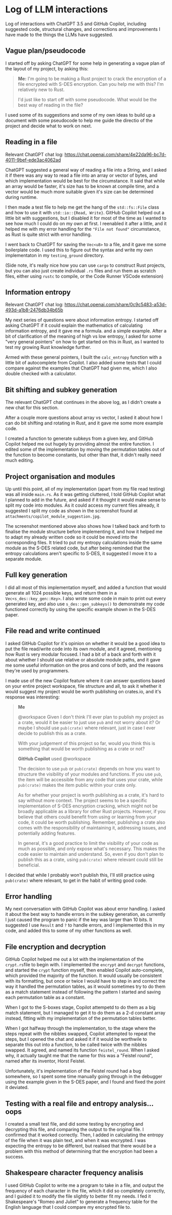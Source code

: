 # Log of LLM interactions
Log of interactions with ChatGPT 3.5 and GitHub Copilot, including suggested
code, structural changes, and corrections and improvements I have made to the
things the LLMs have suggested.

## Vague plan/pseudocode

I started off by asking ChatGPT for some help in generating a vague plan of the
layout of my project, by asking this:

> **Me:**
> I'm going to be making a Rust project to crack the encryption of a file 
> encrypted with S-DES encryption. Can you help me with this? I'm relatively 
> new to Rust.
>
> I'd just like to start off with some pseudocode. What would be the best way of reading in the file?

I used some of its suggestions and some of my own ideas to build up a document
with some pseudocode to help me guide the directio of the project and decide
what to work on next.

## Reading in a file

Relevant ChatGPT chat log:
https://chat.openai.com/share/4e22da96-bc7d-4011-9bef-ede3ac4062ad

ChatGPT suggested a general way of reading a file into a String, and I asked
it if there was any way to read a file into an array or vector of bytes, and
which implementation would be best for the circumstance. It said that while an
array would be faster, it's size has to be known at compile time, and a vector
would be much more suitable given it's size can be determined during runtime.

I then made a test file to help me get the hang of the `std::fs::File` class
and how to use it with `std::io::{Read, Write}`. GitHub Copilot helped out a
little bit with suggestions, but I disabled it for most of the time as I wanted
to see how much I could do on my own at first. I reenabled it after a little,
and it helped me with my error handling for the `"File not found"`
circumstance, as Rust is quite strict with error handling.

I went back to ChatGPT for saving the `Vec<u8>` to a file, and it gave me some
boilerplate code. I used this to figure out the syntax and write my own
implementaton in my `testing_ground` directory.

(Side note, it's really nice how you can use `cargo` to construct Rust
projects, but you can also just create individual `.rs` files and run them as
scratch files, either using `rustc` to compile, or the Code Runner VSCode
extension)

## Information entropy

Relevant ChatGPT chat log:
https://chat.openai.com/share/0c9c5483-a53d-493d-a1b8-2476db34b65b

My next series of questions were about information entropy. I started off
asking ChatGPT if it could explain the mathematics of calculating information
entropy, and it gave me a formula. and a simple example. After a bit of
clarification of the meaning of high vs low entropy, I asked for some "very
general pointers" on how to get started on this in Rust, as I wanted to test my
growing Rust knowledge further.

Armed with these general pointers, I built the `calc_entropy` function with a
little bit of autocomplete from Copilot. I also added some tests that I could
compare against the examples that ChatGPT had given me, which I also double
checked with a calculator.

## Bit shifting and subkey generation

The relevant ChatGPT chat continues in the above log, as I didn't create a new
chat for this section.

After a couple more questions about array vs
vector, I asked it about how I can do bit shifting and rotating in Rust, and it
gave me some more example code.

I created a function to generate subkeys from a given key, and GitHub Copilot
helped me out hugely by providing almost the entire function. I edited some of
the implementation by moving the permutation tables out of the function to
become constants, but other than that, it didn't really need much editing.

## Project organisation and modules

Up until this point, all of my implementation (apart from my file read testing)
was all inside `main.rs`. As it was getting cluttered, I told GitHub Copilot
what I planned to add in the future, and asked if it thought it would make
sense to split my code into modules. As it could access my current files
already, it suggested I split my code as shown in the screenshot found at `attachments/copilot_module_suggestion.jpg`.

The screenshot mentioned above also shows how I talked back and forth to
finalise the module structure before implementing it, and how it helped me to
adapt my already written code so it could be moved into the corresponding
files. It tried to put my entropy calculations inside the same module as the
S-DES related code, but after being reminded that the entropy calculations
aren't specific to S-DES, it suggested I move it to a separate module.

## Full key generation

I did all most of this implementation myself, and added a function that would
generate all 1024 possible keys, and return them in a
`Vec<s_des::key_gen::Key>`. I also wrote some code in main to print out every
generated key, and also use `s_des::gen_subkeys()` to demonstrate my code
functioned correctly by using the specific example shown in the S-DES paper.

## File read and write continued

I asked GitHub Copilot for it's opinion on whether it would be a good idea to
put the file read/write code into its own module, and it agreed, mentioning
how Rust is very modular focused. I had a bit of a back and forth with it about
whether I should use relative or absolute module paths, and it gave me some
useful information on the pros and cons of both, and the reasons they're used
by programmers.

I made use of the new Copilot feature where it can answer questions based on
your entire project workspace, file structure and all, to ask it whether it
would suggest my project would be worth publishing on crates.io, and it's
response was interesting:

> **Me**
>
> @workspace Given I don't think I'll ever plan to publish my project as a
> crate, would it be easier to just use `pub` and not worry about it? Or maybe
> I should use `pub(crate)` where relevant, just in case I ever decide to
> publish this as a crate.
>
> With your judgement of this project so far, would you think this is something
> that would be worth publishing as a crate or not?
>
> **GitHub Copilot** used @workspace
>
> The decision to use `pub` or `pub(crate)` depends on how you want to structure
> the visibility of your modules and functions. If you use `pub`, the item will
> be accessible from any code that uses your crate, while `pub(crate)` makes the
> item public within your crate only.
>
> As for whether your project is worth publishing as a crate, it's hard to say
> without more context. The project seems to be a specific implementation of
> S-DES encryption cracking, which might not be broadly applicable as a library
> for other Rust projects. However, if you believe that others could benefit
> from using or learning from your code, it could be worth publishing.
> Remember, publishing a crate also comes with the responsibility of
> maintaining it, addressing issues, and potentially adding features.
>
> In general, it's a good practice to limit the visibility of your code as much
> as possible, and only expose what's necessary. This makes the code easier to
> maintain and understand. So, even if you don't plan to publish this as a
> crate, using `pub(crate)` where relevant could still be beneficial.

I decided that while I probably won't publish this, I'll still practice using
`pub(crate)` where relevant, to get in the habit of writing good code.

## Error handling

My next conversation with GitHub Copilot was about error handling. I
asked it about the best way to handle errors in the subkey generation, as
currently I just caused the program to panic if the key was larger than
10 bits. It suggested I use `Result` and `?` to handle errors, and I
implemented this in my code, and added this to some of my other functions
as well.

## File encryption and decryption

GitHub Copilot helped me out a lot with the implementation of the
`crypt.rs`file to begin with. I implemented the `encrypt` and `decrypt`
functions, and started the `crypt` function myself, then enabled Copilot
auto-complete, which provided the majority of the function. It would usually be
consistent with its formatting, but once or twice I would have to step in and
correct the way it handled the permutation tables, as it would sometimes try to
do them as a match statement instead of following the pattern I started and
saving each permutation table as a constant.

When I got to the S-boxes stage, Copilot attempetd to do them as a big match
statement, but I managed to get it to do them as a 2-d constant array instead,
fitting with my implementation of the permutation tables better.

When I got halfway through the implementation, to the stage where the steps
repeat with the nibbles swapped, Copilot attempted to repeat the steps, but I
opened the chat and asked it if it would be worthwile to separate this out
into a function, to be called twice with the nibbles swapped. It agreed, and
named its function `feistel_round`. When I asked why, it actually taught me
that the name for this was a "Feistel round", named after its inventor, Horst
Feistel.

Unfortunately, it's implementation of the Feistel round had a bug somewhere, so
I spent some time manually going through in the debugger using the example
given in the S-DES paper, and I found and fixed the point it deviated.

## Testing with a real file and entropy analysis... oops

I created a small test file, and did some testing by encrypting and decrypting
this file, and comparing the output to the original file. I confirmed that it
worked correctly. Then, I added in calculating the entropy of the file when it
was plain text, and when it was encrypted. I was expecting the entropy to be
different, but realised that there would be a problem with this method of
determining that the encryption had been a success.

## Shakespeare character frequency analisis

I used GitHub Copilot to write me a program to take in a file, and output the
frequency of each character in the file, which it did so completely correctly,
and I guided it to modify the file slightly to better fit my needs. I fed it
Shakespeare's "Romeo and Juliet" to generate a frequency table for the English
language that I could compare my encrypted file to.